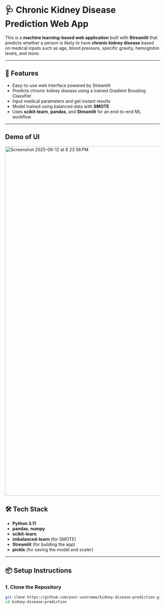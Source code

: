 # 🩺 Chronic Kidney Disease Prediction Web App

This is a **machine learning-based web application** built with **Streamlit** that predicts whether a person is likely to have **chronic kidney disease** based on medical inputs such as age, blood pressure, specific gravity, hemoglobin levels, and more.

---

## 🚀 Features

- Easy-to-use web interface powered by Streamlit
- Predicts chronic kidney disease using a trained Gradient Boosting Classifier
- Input medical parameters and get instant results
- Model trained using balanced data with **SMOTE**
- Uses **scikit-learn**, **pandas**, and **Streamlit** for an end-to-end ML workflow
- ----------------
## Demo of UI
<img width="1133" alt="Screenshot 2025-06-12 at 8 23 56 PM" src="https://github.com/user-attachments/assets/6c3c133a-86ae-46c8-881f-e5f86a12087a" />



## 🛠️ Tech Stack

- **Python 3.11**
- **pandas**, **numpy**
- **scikit-learn**
- **imbalanced-learn** (for SMOTE)
- **Streamlit** (for building the app)
- **pickle** (for saving the model and scaler)

---

## 📦 Setup Instructions

### 1. Clone the Repository

```bash
git clone https://github.com/your-username/kidney-disease-prediction.git
cd kidney-disease-prediction

